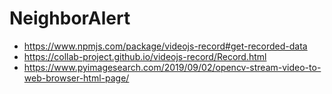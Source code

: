 # NeighborAlert

- https://www.npmjs.com/package/videojs-record#get-recorded-data
- https://collab-project.github.io/videojs-record/Record.html
- https://www.pyimagesearch.com/2019/09/02/opencv-stream-video-to-web-browser-html-page/
